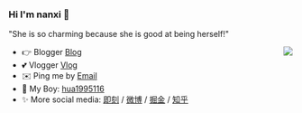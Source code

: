 ### Hi I'm nanxi 👋
"She is so charming because she is good at being herself!"

<img align="right" src="https://github-readme-stats.vercel.app/api?username=nan980914&show_icons=true&icon_color=0366d6&text_color=24292e&bg_color=ffffff&hide_title=true" />

- 👉 Blogger [Blog](https://nanxi.life/)
- 💕 Vlogger [Vlog](https://space.bilibili.com/294636307)
- ✉️ Ping me by [Email](mailto:nanxixi98@163.com)
- 👦 My Boy: [hua1995116](https://github.com/hua1995116)
- ✨ More social media: [即刻](https://okjk.co/wvucRn) / [微博](https://weibo.com/u/5935317866) / [掘金](https://juejin.cn/user/4230576475472573) / [知乎](https://www.zhihu.com/people/shi-ning-er-a)
